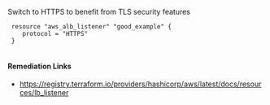
Switch to HTTPS to benefit from TLS security features

```hcl
 resource "aws_alb_listener" "good_example" {
 	protocol = "HTTPS"
 }
 
```

#### Remediation Links
 - https://registry.terraform.io/providers/hashicorp/aws/latest/docs/resources/lb_listener

